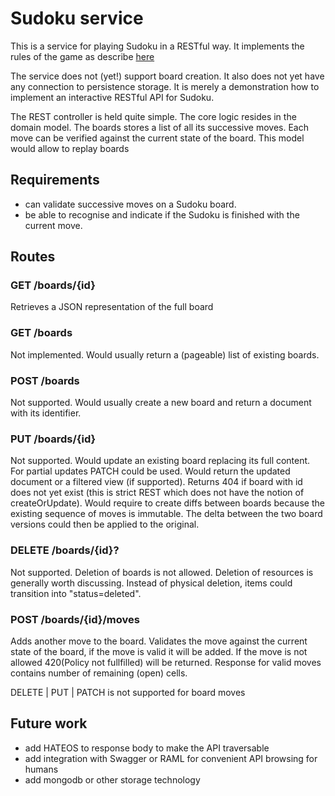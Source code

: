# Sudoku service

This is a service for playing Sudoku in a RESTful way. It implements the rules of the game as describe [here](https://en.wikipedia.org/wiki/Sudoku)

The service does not (yet!) support board creation. It also does not yet have any connection to persistence storage. It is merely a demonstration how to implement an interactive RESTful API for Sudoku.

The REST controller is held quite simple. The core logic resides in the domain model. The boards stores a list of all its successive moves. Each move can be verified against the current state of the board. This model would allow to replay boards

## Requirements

+ can validate successive moves on a Sudoku board. 
+ be able to recognise and indicate if the Sudoku is finished with the current move.

## Routes

### GET /boards/{id}
Retrieves a JSON representation of the full board

### GET /boards
Not implemented. Would usually return a (pageable) list of existing boards.

### POST /boards
Not supported. Would usually create a new board and return a document with its identifier.

### PUT /boards/{id}
Not supported. Would update an existing board replacing its full content. For partial updates PATCH could be used. Would return the updated document or a filtered view (if supported). 
Returns 404 if board with id does not yet exist (this is strict REST which does not have the notion of createOrUpdate).
Would require to create diffs between boards because the existing sequence of moves is immutable. The delta between the two board versions could then be applied to the original.

### DELETE /boards/{id}?
Not supported. Deletion of boards is not allowed. Deletion of resources is generally worth discussing. Instead of physical deletion, items could transition into "status=deleted".

### POST /boards/{id}/moves
Adds another move to the board. Validates the move against the current state of the board,
if the move is valid it will be added. If the move is not allowed 420(Policy not fullfilled) will be returned. Response for valid moves contains number of remaining (open) cells.

DELETE | PUT | PATCH is not supported for board moves

## Future work

+ add HATEOS to response body to make the API traversable
+ add integration with Swagger or RAML for convenient API browsing for humans
+ add mongodb or other storage technology




